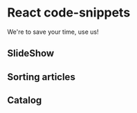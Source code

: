 # React code-snippets

We're to save your time, use us!


## SlideShow 

## Sorting articles

## Catalog
